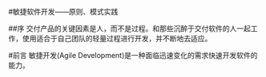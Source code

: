 #敏捷软件开发——原则、模式实践

##序
交付产品的关键因素是人，而不是过程。和那些沉醉于交付软件的人一起工作，使用适合于自己团队的轻量过程进行开发，并不断地去适应。

#前言
敏捷开发(Agile Development)是一种面临迅速变化的需求快速开发软件的能力。